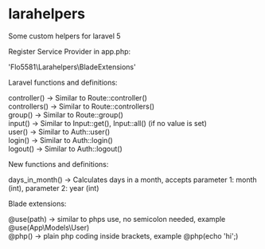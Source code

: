 # larahelpers
Some custom helpers for laravel 5

Register Service Provider in app.php:

'Flo5581\Larahelpers\BladeExtensions'

Laravel functions and definitions:

controller()      ->  Similar to Route::controller()<br>
controllers()     ->  Similar to Route::controllers()<br>
group()           ->  Similar to Route::group()<br>
input()           ->  Similar to Input::get(), Input::all() (if no value is set)<br>
user()            ->  Similar to Auth::user()<br>
login()           ->  Similar to Auth::login()<br>
logout()          ->  Similar to Auth::logout()<br>


New functions and definitions:

days_in_month() -> Calculates days in a month, accepts parameter 1: month (int), parameter 2: year (int)


Blade extensions:

@use(path)    ->  similar to phps use, no semicolon needed, example @use(App\Models\User)<br>
@php()        ->  plain php coding inside brackets, example @php(echo 'hi';)
